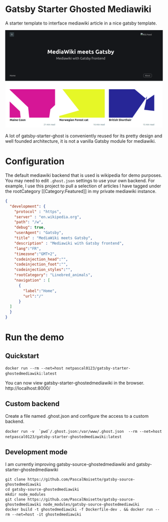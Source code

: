 # Gatsby Starter Ghosted Mediawiki

A starter template to interface mediawiki article in a nice gatsby template.

![screenshot](./screenshot.png)

A lot of gatsby-starter-ghost is conveniently reused for its pretty design and well founded architecture, it is not a vanilla Gatsby module for mediawiki.

# Configuration

The default mediawiki backend that is used is wikipedia for demo purposes. You may need to edit `.ghost.json` settings to use your own backend. For example, I use this project to pull a selection of articles I have tagged under the rootCategory [[Category:Featured]] in my private mediawiki instance.

```json
{
  "development": {
    "protocol" : "https",
    "server" : "en.wikipedia.org",
    "path": "/w",
    "debug": true, 
    "userAgent": "Gatsby",
    "title" : "MediaWiki meets Gatsby",
    "description" : "Mediawiki with Gatsby frontend",
    "lang":"FR",
    "timezone":"GMT+2",
    "codeinjection_head":"",
    "codeinjection_foot":"",
    "codeinjection_styles":"",
    "rootCategory": "Linebred_animals",
    "navigation" : [
      {
        "label":"Home",
        "url":"/"
      }
  ]
  }
}

```


# Run the demo

## Quickstart

`docker run --rm --net=host netpascal0123/gatsby-starter-ghostedmediawiki:latest`

You can now view gatsby-starter-ghostedmediawiki in the browser.
⠀
  http://localhost:8000/


## Custom backend

Create a file named .ghost.json and configure the access to a custom backend.

```docker run -v  `pwd`/.ghost.json:/var/www/.ghost.json  --rm --net=host netpascal0123/gatsby-starter-ghostedmediawiki:latest```


## Development mode

I am currently improving gatsby-source-ghostedmediawiki  and gatsby-starter-ghostedmediawiki

```
git clone https://github.com/PascalNoisette/gatsby-source-ghostedmediawiki 
cd gatsby-source-ghostedmediawiki 
mkdir node_modules
git clone https://github.com/PascalNoisette/gatsby-source-ghostedmediawiki node_modules/gatsby-source-ghostedmediawiki 
docker build -t ghostedmediawiki -f Dockerfile-dev . && docker run --rm --net=host -it ghostedmediawiki

```